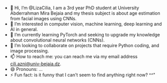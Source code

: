 - 👋 Hi, I’m @LizaCilia, I am a 3rd year PhD student at University Abderrahman Mira Bejaia and my thesis subject is about age estimation from facial images using CNNs.
- 👀 I’m interested in computer vision, machine learning, deep learning and AI in general.
- 🌱 I’m currently learning PyTorch and seeking to upgrade my knowledge about convolutional neural networks (CNNs).
- 💞️ I’m looking to collaborate on projects that require Python coding, and image processing.
- 📫 How to reach me: you can reach me via my email address cili.azni@univ-bejaia.dz.
- 😄 Pronouns: ...
- ⚡ Fun fact: is it funny that I can't seem to find anything right now? ^^"

<!---
LizaCilia/LizaCilia is a ✨ special ✨ repository because its `README.md` (this file) appears on your GitHub profile.
You can click the Preview link to take a look at your changes.
--->
